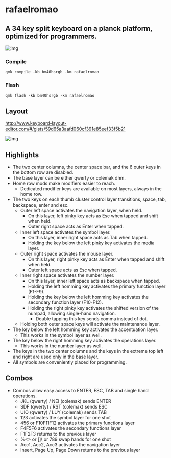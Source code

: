 # rafaelromao

## A 34 key split keyboard on a planck platform, optimized for programmers.

![img](https://i.imgur.com/odzZLMc.jpg)

### Compile

`qmk compile -kb bm40hsrgb -km rafaelromao`

### Flash

`qmk flash -kb bm40hsrgb -km rafaelromao`

## Layout

http://www.keyboard-layout-editor.com/#/gists/59d65a3aafd060cf391e85eef33f5b21

![img](https://i.imgur.com/J3I3oTz.png)

## Highlights

- The two center columns, the center space bar, and the 6 outer keys in the bottom row are disabled.
- The base layer can be either qwerty or colemak dhm.
- Home row mods make modifiers easier to reach.
  - Dedicated modifier keys are available on most layers, always in the home row.
- The two keys on each thumb cluster control layer transitions, space, tab, backspace, enter and esc.
  - Outer left space activates the navigation layer, when held.
    - On this layer, left pinky key acts as Esc when tapped and shift when held.
    - Outer right space acts as Enter when tapped.
  - Inner left space activates the symbol layer.
    - On this layer, inner right space acts as Tab when tapped.
    - Holding the key below the left pinky key activates the media layer.
  - Outer right space activates the mouse layer.
    - On this layer, right pinky key acts as Enter when tapped and shift when held.
    - Outer left space acts as Esc when tapped.
  - Inner right space activates the number layer.
    - On this layer, inner left space acts as backspace when tapped.
    - Holding the left homming key activates the primary function layer (F1-F9).
    - Holding the key below the left homming key activates the secondary function layer (F10-F12).
    - Holding the right pinky key activates the shifted version of the numpad, allowing single-hand navigation.
      - Double tapping this key sends comma instead of dot.
  - Holding both outer space keys will activate the maintenance layer.
- The key below the left homming key activates the accentuation layer.
  - This works in the symbol layer as well.
- The key below the right homming key activates the operations layer.
  - This works in the number layer as well.
- The keys in the two center columns and the keys in the extreme top left and right are used only in the base layer.
- All symbols are conveniently placed for programming.

## Combos

- Combos allow easy access to ENTER, ESC, TAB and single hand operations.
  - JKL (qwerty) / NEI (colemak) sends ENTER
  - SDF (qwerty) / RST (colemak) sends ESC
  - UIO (qwerty) / LUY (colemak) sends TAB
  - 123 activates the symbol layer for one shot
  - 456 or F10F11F12 activates the primary functions layer
  - F4F5F6 activates the secondary functions layer
  - F1F2F3 returns to the previous layer
  - %<> or []\ or 789 swap hands for one shot
  - Acc1, Acc2, Acc3 activates the navigation layer
  - Insert, Page Up, Page Down returns to the previous layer
